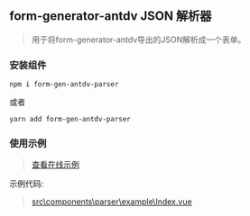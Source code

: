 ## form-generator-antdv JSON 解析器
>用于将form-generator-antdv导出的JSON解析成一个表单。

### 安装组件
```
npm i form-gen-antdv-parser
```
或者
```
yarn add form-gen-antdv-parser
```

### 使用示例
> [查看在线示例](https://fga.setworld.net/#/parser)  

示例代码:  
> [src\components\parser\example\Index.vue](https://github.com/fuzui/form-generator-antdv/tree/master/src/components/parser/example/Index.vue)
